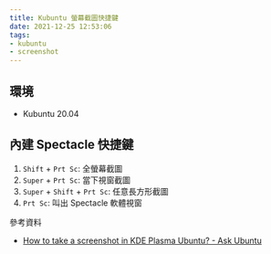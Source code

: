 ```yaml
---
title: Kubuntu 螢幕截圖快捷鍵
date: 2021-12-25 12:53:06
tags:
- kubuntu
- screenshot
---
```


## 環境
- Kubuntu 20.04

## 內建 Spectacle 快捷鍵
1. `Shift` + `Prt Sc`: 全螢幕截圖
1. `Super` + `Prt Sc`: 當下視窗截圖
1. `Super` + `Shift` + `Prt Sc`: 任意長方形截圖
1. `Prt Sc`: 叫出 Spectacle 軟體視窗

參考資料
- [How to take a screenshot in KDE Plasma Ubuntu? - Ask Ubuntu](https://askubuntu.com/a/1278519)
